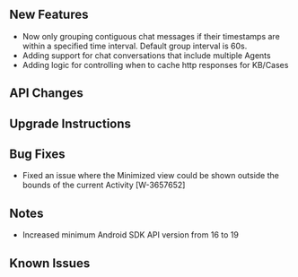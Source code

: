## New Features

- Now only grouping contiguous chat messages if their timestamps are within a specified time interval. Default group interval is 60s.
- Adding support for chat conversations that include multiple Agents
- Adding logic for controlling when to cache http responses for KB/Cases
## API Changes

## Upgrade Instructions

## Bug Fixes

- Fixed an issue where the Minimized view could be shown outside the bounds of the current Activity [W-3657652]

## Notes

- Increased minimum Android SDK API version from 16 to 19

## Known Issues

